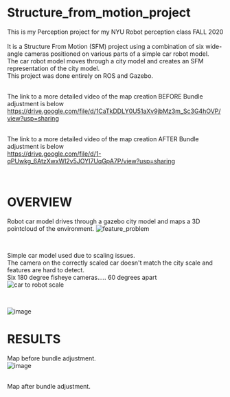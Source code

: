 # Structure_from_motion_project
This is my Perception project for my NYU Robot perception class FALL 2020 <br><br>
It is a Structure From Motion (SFM) project using a combination of six wide-angle cameras positioned on various parts of a simple car robot model.<br>
The car robot model moves through a city model and creates an SFM representation of the city model.<br>
This project was done entirely on ROS and Gazebo.<br><br>

The link to a more detailed video of the map creation BEFORE Bundle adjustment is below https://drive.google.com/file/d/1CaTkDDLY0U51aXv9jbMz3m_Sc3G4hOVP/view?usp=sharing
<br><br>


The link to a more detailed video of the map creation AFTER Bundle adjustment is below     
https://drive.google.com/file/d/1-qPUwkg_6AtzXwxWl2v5JOYI7UqGpA7P/view?usp=sharing



<br>

#  OVERVIEW
Robot car model drives through a gazebo city model and maps a 3D pointcloud of the environment.
![feature_problem](https://user-images.githubusercontent.com/17696533/109409814-ba583c00-7963-11eb-9385-cb7c55848e75.PNG)

<br>

Simple car model used due to scaling issues.<br>
The camera on the correctly scaled car doesn't match the city scale and features are hard to detect.<br>
Six 180 degree fisheye cameras..... 60 degrees apart <br>
![car to robot scale](https://user-images.githubusercontent.com/17696533/109409977-fe980c00-7964-11eb-9c1e-4e1a96be4958.PNG)

<br>

![image](https://user-images.githubusercontent.com/17696533/109410163-54b97f00-7966-11eb-8d6d-d0c2580656dc.png)

# RESULTS
Map before bundle adjustment.<br>
![image](https://user-images.githubusercontent.com/17696533/109410598-f393aa80-7969-11eb-9e17-081a873e8864.png)

<br>
Map after bundle adjustment. <br>
